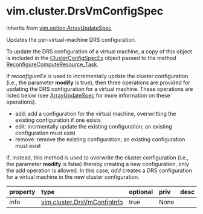 vim.cluster.DrsVmConfigSpec
===========================
inherits from [vim.option.ArrayUpdateSpec](docs/vim.option.ArrayUpdateSpec.md)


Updates the per-virtual-machine DRS configuration.   <p>   To update the DRS configuration of a virtual machine, a copy of this object   is included in the <a href="vim.cluster.ConfigSpecEx.md">ClusterConfigSpecEx</a> object passed to the method   <a href="vim.ComputeResource.md#reconfigureEx">ReconfigureComputeResource_Task</a>.    <p>   If <i>reconfigureEx</i> is used to   incrementally update the cluster configuration (i.e., the parameter <b>modify</b> is true),    then three operations are provided for updating the DRS configuration for a virtual machine.    These operations are listed below (see <a href="vim.option.ArrayUpdateSpec.md">ArrayUpdateSpec</a> for more    information on these operations).    <ul>    <li> add: add a configuration for the virtual machine, overwritting the existing          configuration if one exists    <li> edit: incrmentally update the existing configuration; an existing configuration          must exist    <li> remove: remove the existing configuration; an existing configuration must exist   </ul>    If, instead, this method is used to overwrite the cluster configuration (i.e., the parameter    <b>modify</b> is false) thereby creating a new configuration, only the add operation is allowed.    In this case, <i>add</i> creates a DRS configuration for a virtual machine in the new cluster   configuration.

| property | type | optional | priv | desc |
|:---------|:-----|:---------|:-----|:-----|
| info | [vim.cluster.DrsVmConfigInfo](vim.cluster.DrsVmConfigInfo.md "vim.cluster.DrsVmConfigInfo") | true | None |  |


